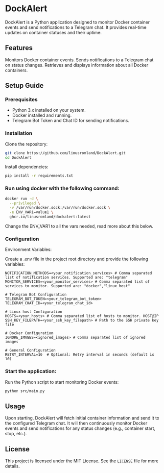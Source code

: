 # DockAlert

DockAlert is a Python application designed to monitor Docker container events and send notifications to a Telegram chat. It provides real-time updates on container statuses and their uptime.

## Features

Monitors Docker container events.
Sends notifications to a Telegram chat on status changes.
Retrieves and displays information about all Docker containers.

## Setup Guide

### Prerequisites
- Python 3.x installed on your system.
- Docker installed and running.
- Telegram Bot Token and Chat ID for sending notifications.

### Installation
Clone the repository:

```bash
git clone https://github.com/linusromland/DockAlert.git
cd DockAlert
```

Install dependencies:

```bash
pip install -r requirements.txt
```

### Run using docker with the following command:
```bash
docker run -d \
  --privileged \
  -v /var/run/docker.sock:/var/run/docker.sock \
  -e ENV_VAR1=value1 \
  ghcr.io/linusromland/dockalert:latest
```

Change the ENV_VAR1 to all the vars needed, read more about this below.

### Configuration
Environment Variables:

Create a .env file in the project root directory and provide the following variables:

```
NOTIFICATION_METHODS=<your_notification_services> # Comma separated list of notification services. Supported are: "telegram"
MONITOR_SERVICES=<your_monitor_services> # Comma separated list of services to monitor. Supported are: "docker","linux_host"

# Telegram Bot Configuration
TELEGRAM_BOT_TOKEN=<your_telegram_bot_token>
TELEGRAM_CHAT_ID=<your_telegram_chat_id>

# Linux host Configuration
HOSTS=<your_hosts> # Comma separated list of hosts to monitor. HOST@IP
SSH_KEY_FILEPATH=<your_ssh_key_filepath> # Path to the SSH private key file

# Docker Configuration
IGNORE_IMAGES=<ignored_images> # Comma separated list of ignored images

# General Configuration
RETRY_INTERVAL=10  # Optional: Retry interval in seconds (default is 10)
```

### Start the application:

Run the Python script to start monitoring Docker events:

```bash
python src/main.py
```

## Usage
Upon starting, DockAlert will fetch initial container information and send it to the configured Telegram chat.
It will then continuously monitor Docker events and send notifications for any status changes (e.g., container start, stop, etc.).

## License
This project is licensed under the MIT License. See the `LICENSE` file for more details.
